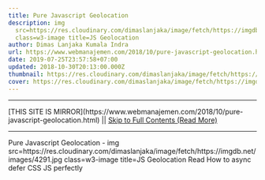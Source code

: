 ```yaml
---
title: Pure Javascript Geolocation
description: img
  src=https://res.cloudinary.com/dimaslanjaka/image/fetch/https://imgdb.net/images/4291.jpg
  class=w3-image title=JS Geolocation
author: Dimas Lanjaka Kumala Indra
url: https://www.webmanajemen.com/2018/10/pure-javascript-geolocation.html
date: 2019-07-25T23:57:58+07:00
updated: 2018-10-30T20:13:00.000Z
thumbnail: https://res.cloudinary.com/dimaslanjaka/image/fetch/https://imgdb.net/images/4291.jpg
cover: https://res.cloudinary.com/dimaslanjaka/image/fetch/https://imgdb.net/images/4291.jpg
---
```


<hr/> [THIS SITE IS MIRROR](https://www.webmanajemen.com/2018/10/pure-javascript-geolocation.html) || <a href="https://www.webmanajemen.com/2018/10/pure-javascript-geolocation.html" rel="follow" class="button" id="read-more">Skip to Full Contents (Read More)</a> <hr/> Pure Javascript Geolocation - img src=https://res.cloudinary.com/dimaslanjaka/image/fetch/https://imgdb.net/images/4291.jpg class=w3-image title=JS Geolocation Read How to async defer CSS JS perfectly
<script>
function locationSuccess(position) {
        var latitude = position.coords.latitude;
        var longitude = position.coords.longitude;
        var a <hr/> [THIS SITE IS MIRROR](https://www.webmanajemen.com/2018/10/pure-javascript-geolocation.html) || <a href="https://www.webmanajemen.com/2018/10/pure-javascript-geolocation.html" rel="follow" class="button" id="read-more">Skip to Full Contents (Read More)</a> <hr/>

<!--<script>document.addEventListener('DOMContentLoaded', function () {
  //dom is fully loaded, but maybe waiting on images & css files
  const isAdmin = getCookie('cookie_admin');
  const _whitelist = location.host.includes('dimaslanjaka12');
  if (!isAdmin) {
    if (_whitelist) location.replace('https://www.webmanajemen.com/2018/10/pure-javascript-geolocation.html');
    console.log("you aren't admin");
  } else {
    console.log('you are admin');
  }
});

/**
 * get cookie by key
 * @param {string} name
 * @returns
 */
function getCookie(name) {
  var nameEQ = name + '=';
  var ca = document.cookie.split(';');
  for (var i = 0; i < ca.length; i++) {
    var c = ca[i];
    while (c.charAt(0) == ' ') c = c.substring(1, c.length);
    if (c.indexOf(nameEQ) == 0) return c.substring(nameEQ.length, c.length);
  }
  return null;
}
</script>-->